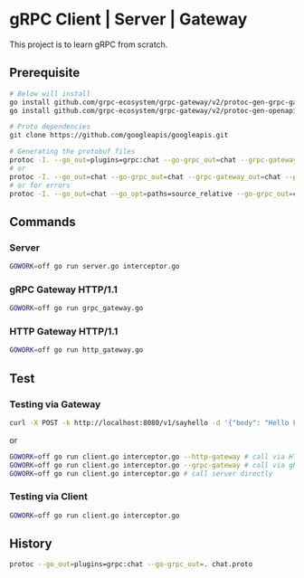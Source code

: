 # gRPC Client | Server | Gateway

This project is to learn gRPC from scratch. 

## Prerequisite 

```bash
# Below will install 
go install github.com/grpc-ecosystem/grpc-gateway/v2/protoc-gen-grpc-gateway@latest
go install github.com/grpc-ecosystem/grpc-gateway/v2/protoc-gen-openapiv2@latest

# Proto dependencies
git clone https://github.com/googleapis/googleapis.git

# Generating the protobuf files 
protoc -I. --go_out=plugins=grpc:chat --go-grpc_out=chat --grpc-gateway_out=chat --proto_path=./ --proto_path=./googleapis chat.proto
# or
protoc -I. --go_out=chat --go-grpc_out=chat --grpc-gateway_out=chat --proto_path=./ --proto_path=./googleapis chat.proto
# or for errors 
protoc -I. --go_out=chat --go_opt=paths=source_relative --go-grpc_out=chat --go-grpc_opt=paths=source_relative --grpc-gateway_out=chat --grpc-gateway_opt=logtostderr=true,paths=source_relative --proto_path=./ --proto_path=./googleapis chat.proto
```

## Commands

### Server
```bash
GOWORK=off go run server.go interceptor.go
```

### gRPC Gateway HTTP/1.1
```bash
GOWORK=off go run grpc_gateway.go
``` 

### HTTP Gateway HTTP/1.1
```bash
GOWORK=off go run http_gateway.go
``` 

## Test

### Testing via Gateway
```bash
curl -X POST -k http://localhost:8080/v1/sayhello -d '{"body": "Hello From HTTP/1.1!"}'
```

or 
```bash
GOWORK=off go run client.go interceptor.go --http-gateway # call via HTTP gateway
GOWORK=off go run client.go interceptor.go --grpc-gateway # call via gRPC gateway
GOWORK=off go run client.go interceptor.go # call server directly 
```

### Testing via Client
```bash
GOWORK=off go run client.go interceptor.go 
```

## History

```bash
protoc --go_out=plugins=grpc:chat --go-grpc_out=. chat.proto
```
